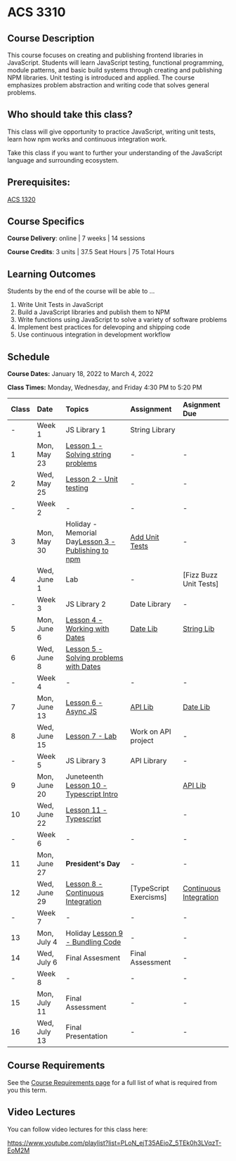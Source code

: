 # ACS 3310

<!-- | Course Section | Instructor | Slack Channel | Course Website | Instructor 1-on-1 |
| :---: | :---: | :---: | :---: | :---: |
| A | **@mitchell** | `#few-2-1-js-libs` | [make.sc/few2.1](https://make.sc/few2.1) | [Virtual Office](https://make.sc/mitchell-zoom) | -->

## Course Description

This course focuses on creating and publishing frontend libraries in JavaScript. Students will learn JavaScript testing, functional programming, module patterns, and basic build systems through creating and publishing NPM libraries. Unit testing is introduced and applied. The course emphasizes problem abstraction and writing code that solves general problems.

## Who should take this class?

This class will give opportunity to practice JavaScript, writing unit tests, learn how npm works and continuous integration work.

Take this class if you want to further your understanding of the JavaScript language and surrounding ecosystem.

## Prerequisites:  

[ACS 1320](https://github.com/Tech-at-DU/ACS-1320-JavaScript-Foundations)

## Course Specifics

**Course Delivery**: online | 7 weeks | 14 sessions

**Course Credits**: 3 units | 37.5 Seat Hours | 75 Total Hours

## Learning Outcomes

Students by the end of the course will be able to ...

1. Write Unit Tests in JavaScript
1. Build a JavaScript libraries and publish them to NPM
1. Write functions using JavaScript to solve a variety of software problems
1. Implement best practices for delevoping and shipping code
1. Use continuous integration in development workflow

## Schedule

**Course Dates:** January 18, 2022 to March 4, 2022

**Class Times:** Monday, Wednesday, and Friday 4:30 PM to 5:20 PM

| Class | Date | Topics | Assignment | Asignment Due |
|:------|:-----|:-------|:-----------|:--------------|
|  -    | Week 1 | JS Library 1 | String Library |  |
|  1    | Mon, May 23 | [Lesson 1 - Solving string problems] | - | - |
|  2    | Wed, May 25 | [Lesson 2 - Unit testing] | - | - |
|  -    | Week 2 | - | - | - |
|  3    | Mon, May 30 | Holiday - Memorial Day[Lesson 3 - Publishing to npm] | [Add Unit Tests] | - |
|  4    | Wed, June 1 | Lab | - | [Fizz Buzz Unit Tests] |
|  -    | Week 3 | JS Library 2 | Date Library | - |
|  5    | Mon, June 6 | [Lesson 4 - Working with Dates] | [Date Lib] | [String Lib] |
|  6    | Wed, June 8 | [Lesson 5 - Solving problems with Dates] |  |  |
|  -    | Week 4 | - | - | - |
|  7    | Mon, June 13 | [Lesson 6 - Async JS] | [API Lib] | [Date Lib] |
|  8    | Wed, June 15 | [Lesson 7 - Lab] | Work on API project | - |
|  -    | Week 5 | JS Library 3 | API Library | - |
|  9    | Mon, June 20 | Juneteenth [Lesson 10 - Typescript Intro] |  | [API Lib] |
| 10    | Wed, June 22 | [Lesson 11 - Typescript] |  | - |
|  -    | Week 6 | - | - | - |
| 11    | Mon, June 27 | **President's Day** | - | - |
| 12    | Wed, June 29 | [Lesson 8 - Continuous Integration] | [TypeScript Exercisms] | [Continuous Integration] |
|  -    | Week 7 | - | - | - |
| 13    | Mon, July 4 | Holiday  [Lesson 9 - Bundling Code] | - | - |
| 14    | Wed, July 6 | Final Assesment | Final Assessment | - |
|  -    | Week 8 | - | - | - |
| 15    | Mon, July 11 | Final Assessment | - | - |
| 16    | Wed, July 13 | Final Presentation | - | - |

<!--  -->
[Lesson 1 - Solving string problems]: ./lessons/lesson-01.md
[Lesson 2 - Unit testing]: ./lessons/lesson-02.md
[Lesson 3 - Publishing to npm]: ./lessons/lesson-03.md
[Lesson 4 - Working with Dates]: ./lessons/lesson-04.md
[Lesson 5 - Solving problems with Dates]: ./lessons/lesson-05.md
[Lesson 6 - Async JS]: ./lessons/lesson-06.md
[Lesson 7 - Lab]: ./lessons/lesson-07.md
[Lesson 8 - Continuous Integration]: ./lessons/lesson-08.md
[Lesson 9 - Bundling Code]: ./lessons/lesson-09.md
[Lesson 10 - Typescript Intro]: ./lessons/lesson-10.md
[Lesson 11 - Typescript]: ./lessons/lesson-11.md
[Lesson 12]: ./lessons/lesson-12.md
[Lesson 13]: ./lessons/lesson-13.md

[GradeScope]: https://www.gradescope.com/courses/219049

[String Lib]: ./assignments/assignment-01.md
[Publish to npm]: ./assignments/assignment-02.md
[Add Unit Tests]: ./assignments/assignment-03.md
[Date Lib]: ./assignments/assignment-07.md
[API Lib]: https://github.com/Make-School-Labs/weather-api
[Continuous Integration]: ./assignments/assignment-04.md
[Bundling code for distribution]: ./assignments/assignment-06.md
[Final Project]: assignments/assignment-09.md

## Course Requirements 

See the [Course Requirements page](course-requirements.md) for a full list of what is required from you this term. 

## Video Lectures

You can follow video lectures for this class here: 

https://www.youtube.com/playlist?list=PLoN_ejT35AEioZ_5TEk0h3LVqzT-EoM2M

